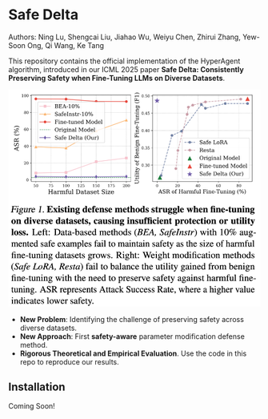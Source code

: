 # Safe Delta

Authors: Ning Lu, Shengcai Liu, Jiahao Wu, Weiyu Chen, Zhirui Zhang, Yew-Soon Ong, Qi Wang, Ke Tang

This repository contains the official implementation of the HyperAgent algorithm, introduced in our ICML 2025 paper **Safe Delta: Consistently Preserving Safety when Fine-Tuning LLMs on Diverse Datasets**.

![img.png](assets/intro.png)

- **New Problem**: Identifying the challenge of preserving safety across diverse datasets.
- **New Approach**: First **safety-aware** parameter modification defense method.
- **Rigorous Theoretical and Empirical Evaluation**. Use the code in this repo to reproduce our results. 

## Installation

Coming Soon!